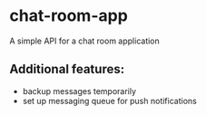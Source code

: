 # chat-room-app

A simple API for a chat room application

## Additional features:

- backup messages temporarily
- set up messaging queue for push notifications